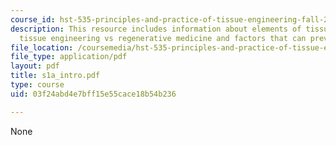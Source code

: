 ```yaml
---
course_id: hst-535-principles-and-practice-of-tissue-engineering-fall-2004
description: This resource includes information about elements of tissue engineering,
  tissue engineering vs regenerative medicine and factors that can prevent regeneration.
file_location: /coursemedia/hst-535-principles-and-practice-of-tissue-engineering-fall-2004/03f24abd4e7bff15e55cace18b54b236_s1a_intro.pdf
file_type: application/pdf
layout: pdf
title: s1a_intro.pdf
type: course
uid: 03f24abd4e7bff15e55cace18b54b236

---
```

None